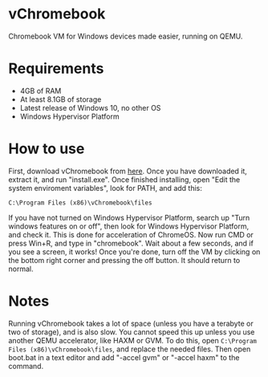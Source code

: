 # vChromebook
Chromebook VM for Windows devices made easier, running on QEMU.

# Requirements
- 4GB of RAM
- At least 8.1GB of storage
- Latest release of Windows 10, no other OS
- Windows Hypervisor Platform

# How to use
First, download vChromebook from [here](https://drive.google.com/file/d/1fMEW_0HI0ghsvvhyjZsy9EpY86UQGhKX/view?usp=sharing). Once you have downloaded it, extract it, and run "install.exe". Once finished installing, open "Edit the system enviroment variables", look for PATH, and add this:
```
C:\Program Files (x86)\vChromebook\files
```
If you have not turned on Windows Hypervisor Platform, search up "Turn windows features on or off", then look for Windows Hypervisor Platform, and check it. This is done for acceleration of ChromeOS.
Now run CMD or press Win+R, and type in "chromebook". Wait about a few seconds, and if you see a screen, it works!
Once you're done, turn off the VM by clicking on the bottom right corner and pressing the off button. It should return to normal.

# Notes
Running vChromebook takes a lot of space (unless you have a terabyte or two of storage), and is also slow. You cannot speed this up unless you use another QEMU accelerator, like HAXM or GVM. To do this, open `C:\Program Files (x86)\vChromebook\files`, and replace the needed files. Then open boot.bat in a text editor and add "-accel gvm" or "-accel haxm" to the command.
